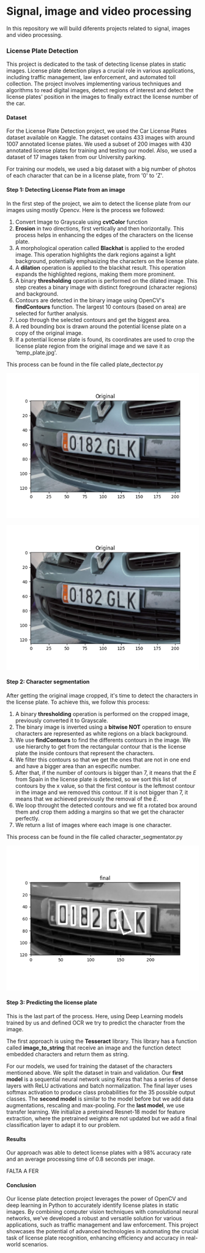 # Signal, image and video processing

In this repository we will build diferents projects related to signal, images and video processing.

### License Plate Detection

This project is dedicated to the task of detecting license plates in static images. License plate detection plays a crucial role in various applications, including traffic management, law enforcement, and automated toll collection. The project involves implementing various techniques and algorithms to read digital images, detect regions of interest and detect the license plates' position in the images to finally extract the license number of the car.

#### Dataset

For the License Plate Detection project, we used the Car License Plates dataset available on Kaggle. The dataset contains 433 images with around 1007 annotated license plates. We used a subset of 200 images with 430 annotated license plates for training and testing our model. Also, we used a dataset of 17 images taken from our University parking. 

For training our models, we used a big dataset with a big number of photos of each character that can be in a license plate, from '0' to 'Z'.

#### Step 1: Detecting License Plate from an image
In the first step of the project, we aim to detect the license plate from our images using mostly Opencv. Here is the process we followed:
1. Convert Image to Grayscale using **cvtColor** function
2. **Erosion** in two directions, first vertically and then horizontally. This process helps in enhancing the edges of the characters on the license plate.
3. A morphological operation called **Blackhat** is applied to the eroded image. This operation highlights the dark regions against a light background, potentially emphasizing the characters on the license plate.
4. A **dilation** operation is applied to the blackhat result. This operation expands the highlighted regions, making them more prominent.
5. A binary **thresholding** operation is performed on the dilated image. This step creates a binary image with distinct foreground (character regions) and background.
6. Contours are detected in the binary image using OpenCV's **findContours** function. The largest 10 contours (based on area) are selected for further analysis.
7. Loop through the selected contours and get the biggest area.
8. A red bounding box is drawn around the potential license plate on a copy of the original image.
9. If a potential license plate is found, its coordinates are used to crop the license plate region from the original image and we save it as 'temp_plate.jpg'.

This process can be found in the file called plate_dectector.py

![Alt text](<License plate detection/img/figure1.png>)

![Alt text](<License plate detection/img/figure1.png>)

#### Step 2: Character segmentation
After getting the original image cropped, it's time to detect the characters in the license plate. To achieve this, we follow this process:
1. A binary **thresholding** operation is performed on the cropped image, previously converted it to Grayscale.
2. The binary image is inverted  using a **bitwise NOT** operation to ensure characters are represented as white regions on a black background.
3. We use **findContours** to find the differents contours in the image. We use hierarchy to get from the rectangular contour that is the license plate the inside contours that represent the characters.
4. We filter this contours so that we get the ones that are not in one end and have a bigger area than an especific number.
5. After that, if the number of contours is bigger than 7, it means that the *E* from Spain in the license plate is detected, so we sort this list of contours by the x value, so that the first contour is the leftmost contour in the image and we removed this contour. If it is not bigger than 7, it means that we achieved previously the removal of the *E*.
6. We loop throught the detected contours and we fit a rotated box around them and crop them adding a margins so that we get the character perfectly.
7. We return a list of images where each image is one character.

This process can be found in the file called character_segmentator.py

![Alt text](<License plate detection/img/figure2.png>)


#### Step 3: Predicting the license plate
This is the last part of the process. Here, using Deep Learning models trained by us and defined OCR we try to predict the character from the image.

The first approach is using the **Tesseract** library. This library has a function called **image_to_string** that receive an image and the function detect embedded characters and return them as string.

For our models, we used for training the dataset of the characters mentioned above. We split the dataset in train and validation. Our **first model** is a sequential neural network using Keras that has a series of dense layers with ReLU activations and batch normalization. The final layer uses softmax activation to produce class probabilities for the 35 possible output classes. The **second model** is similar to the model before but we add data augmentations, rescaling and max-pooling. For the **last model**, we use transfer learning. We initialize a pretrained Resnet-18 model for feature extraction, where the pretrained weights are not updated but we add a final classification layer to adapt it to our problem.

#### Results

Our approach was able to detect license plates with a 98% accuracy rate and an average processing time of 0.8 seconds per image.

FALTA A FER

#### Conclusion

Our license plate detection project leverages the power of OpenCV and deep learning in Python to accurately identify license plates in static images. By combining computer vision techniques with convolutional neural networks, we've developed a robust and versatile solution for various applications, such as traffic management and law enforcement. This project showcases the potential of advanced technologies in automating the crucial task of license plate recognition, enhancing efficiency and accuracy in real-world scenarios.
